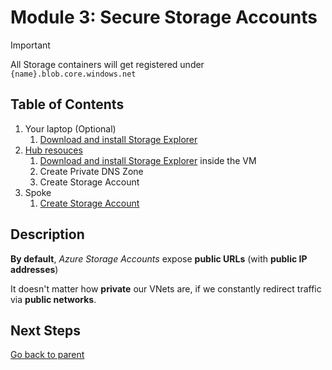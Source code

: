 # Module 3: Secure Storage Accounts

> [!IMPORTANT]
> All Storage containers will get registered under `{name}.blob.core.windows.net`

## Table of Contents

1. Your laptop (Optional)
   1. [Download and install Storage Explorer](./storage_explorer.md)
1. [Hub resouces](hub/README.md)
   1. [Download and install Storage Explorer](./storage_explorer.md) inside the VM
   1. Create Private DNS Zone
   1. Create Storage Account
1. Spoke
   1. [Create Storage Account](spoke/st.md)

## Description

**By default**, _Azure Storage Accounts_ expose **public URLs** (with **public IP addresses**)

It doesn't matter how **private** our VNets are, if we constantly redirect traffic via **public networks**.

## Next Steps

[Go back to parent](../README.md)
